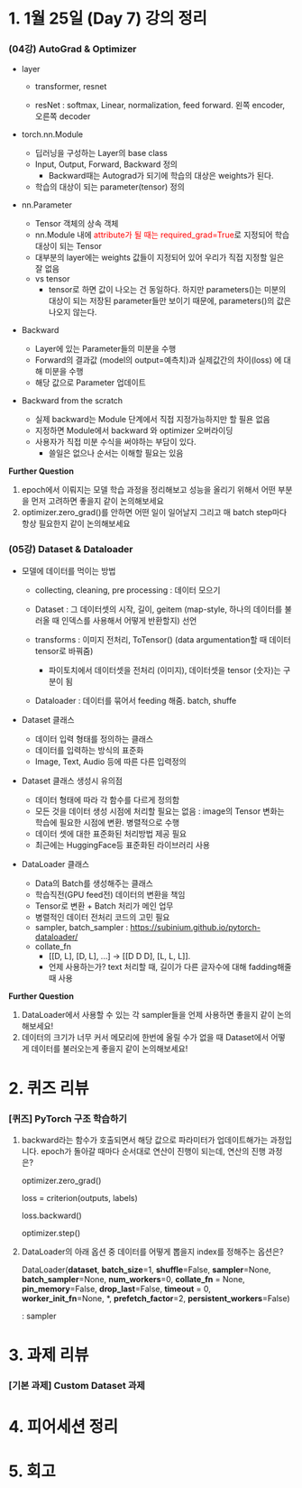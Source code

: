 # 1. 1월 25일 (Day 7) 강의 정리

### (04강) AutoGrad & Optimizer

- layer

  - transformer, resnet

  - resNet : softmax, Linear, normalization, feed forward. 왼쪽 encoder, 오른쪽 decoder

- torch.nn.Module

  - 딥러닝을 구성하는 Layer의 base class
  - Input, Output, Forward, Backward 정의
    - Backward때는 Autograd가 되기에 학습의 대상은 weights가 된다.
  - 학습의 대상이 되는 parameter(tensor) 정의

- nn.Parameter

  - Tensor 객체의 상속 객체
  - nn.Module 내에 <span style="color:red">attribute가 될 때는 required_grad=True</span>로 지정되어 학습 대상이 되는 Tensor 
  - 대부분의 layer에는 weights 값들이 지정되어 있어 우리가 직접 지정할 일은 잘 없음
  - vs tensor
    - tensor로 하면 값이 나오는 건 동일하다. 하지만 parameters()는 미분의 대상이 되는 저장된 parameter들만 보이기 때문에,  parameters()의 값은 나오지 않는다. 

- Backward

  - Layer에 있는 Parameter들의 미분을 수행
  - Forward의 결과값 (model의 output=예측치)과 실제값간의 차이(loss) 에 대해 미분을 수행 
  - 해당 값으로 Parameter 업데이트

- Backward from the scratch

  - 실제 backward는 Module 단계에서 직접 지정가능하지만 할 필욘 없음
  - 지정하면 Module에서 backward 와 optimizer 오버라이딩
  - 사용자가 직접 미분 수식을 써야하는 부담이 있다.
    - 쓸일은 없으나 순서는 이해할 필요는 있음

**Further Question**

1. epoch에서 이뤄지는 모델 학습 과정을 정리해보고 성능을 올리기 위해서 어떤 부분을 먼저 고려하면 좋을지 같이 논의해보세요
2. optimizer.zero_grad()를 안하면 어떤 일이 일어날지 그리고 매 batch step마다 항상 필요한지 같이 논의해보세요

###  (05강) Dataset & Dataloader

- 모델에 데이터를 먹이는 방법

  - collecting, cleaning, pre processing : 데이터 모으기

  - Dataset : 그 데이터셋의 시작, 길이, geitem (map-style, 하나의 데이터를 불러올 때 인덱스를 사용해서 어떻게 반환할지) 선언
  - transforms : 이미지 전처리, ToTensor() (data argumentation할 때 데이터 tensor로 바꿔줌) 
    - 파이토치에서 데이터셋을 전처리 (이미지), 데이터셋을 tensor (숫자)는 구분이 됨

  - Dataloader : 데이터를 묶어서 feeding 해줌. batch, shuffe

- Dataset 클래스
  - 데이터 입력 형태를 정의하는 클래스
  - 데이터를 입력하는 방식의 표준화
  - Image, Text, Audio 등에 따른 다른 입력정의
- Dataset 클래스 생성시 유의점
  - 데이터 형태에 따라 각 함수를 다르게 정의함
  - 모든 것을 데이터 생성 시점에 처리할 필요는 없음 : image의 Tensor 변화는 학습에 필요한 시점에 변환. 병렬적으로 수행 
  - 데이터 셋에 대한 표준화된 처리방법 제공 필요
  - 최근에는 HuggingFace등 표준화된 라이브러리 사용
- DataLoader 클래스
  - Data의 Batch를 생성해주는 클래스
  - 학습직전(GPU feed전) 데이터의 변환을 책임
  - Tensor로 변환 + Batch 처리가 메인 업무
  - 병렬적인 데이터 전처리 코드의 고민 필요
  - sampler, batch_sampler : https://subinium.github.io/pytorch-dataloader/
  - collate_fn
    - [[D, L], [D, L], ...] -> [[D D D], [L, L, L]]. 
    - 언제 사용하는가? text 처리할 때, 길이가 다른 글자수에 대해 fadding해줄 때 사용

**Further Question**

1. DataLoader에서 사용할 수 있는 각 sampler들을 언제 사용하면 좋을지 같이 논의해보세요!
2. 데이터의 크기가 너무 커서 메모리에 한번에 올릴 수가 없을 때 Dataset에서 어떻게 데이터를 불러오는게 좋을지 같이 논의해보세요!

# 2. 퀴즈 리뷰

### [퀴즈] PyTorch 구조 학습하기

1. backward라는 함수가 호출되면서 해당 값으로 파라미터가 업데이트해가는 과정입니다. epoch가 돌아갈 때마다 순서대로 연산이 진행이 되는데, 연산의 진행 과정은?

   optimizer.zero_grad()

   loss = criterion(outputs, labels)

   loss.backward()

   optimizer.step()

2. DataLoader의 아래 옵션 중 데이터를 어떻게 뽑을지 index를 정해주는 옵션은?

   DataLoader(**dataset**, **batch_size**=1, **shuffle**=False, **sampler**=None, **batch_sampler**=None, **num_workers**=0, **collate_fn** = None, **pin_memory**=False, **drop_last**=False, **timeout** = 0, **worker_init_fn**=None, *, **prefetch_factor**=2, **persistent_workers**=False)

   : sampler	


# 3. 과제 리뷰

### [기본 과제] Custom Dataset 과제

# 4. 피어세션 정리

# 5. 회고


